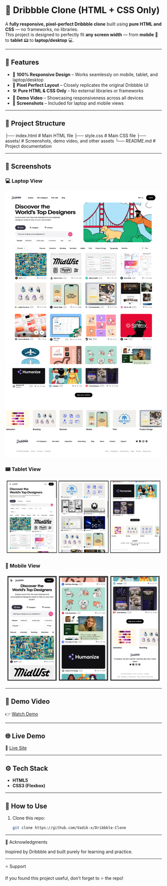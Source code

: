 # 🎨 Dribbble Clone (HTML + CSS Only)

A **fully responsive, pixel-perfect Dribbble clone** built using **pure HTML and CSS** — no frameworks, no libraries.  
This project is designed to perfectly fit **any screen width** — from **mobile** 📱 to **tablet** 📟 to **laptop/desktop** 💻.

---

## 🚀 Features
- 📱 **100% Responsive Design** – Works seamlessly on mobile, tablet, and laptop/desktop  
- 🎯 **Pixel Perfect Layout** – Closely replicates the original Dribbble UI  
- 🛠 **Pure HTML & CSS Only** – No external libraries or frameworks  
- 🎥 **Demo Video** – Showcasing responsiveness across all devices  
- 📸 **Screenshots** – Included for laptop and mobile views  

---

## 📂 Project Structure
├── index.html # Main HTML file
├── style.css # Main CSS file
├── assets/ # Screenshots, demo video, and other assets
└── README.md # Project documentation


---

## 📸 Screenshots
### 💻 Laptop View  
![Laptop Screenshot](./assets/screenshorts/dribbble-laptop-view-1.jpg)
![Laptop Screenshot](./assets/screenshorts/dribbble-laptop-view-2.png)

### 📟 Tablet View  
![Tablet Screenshot](./assets/screenshorts/dribbble-tablet-view.jpg)

### 📱 Mobile View  
![Mobile Screenshot](./assets/screenshorts/dribbble-mobile-view.jpg)

---

## 🎥 Demo Video
👉 [Watch Demo](https://drive.google.com/file/d/1rWdQgDb8OBM6-EpwsW8yAZItepXG2zg7/view?usp=drive_link)

---

## 🌐 Live Demo
🔗 [Live Site](https://vadik-x.github.io/Dribbble-Clone/)

---

## ⚙️ Tech Stack
- **HTML5**
- **CSS3 (Flexbox)**

---

## 📌 How to Use
1. Clone this repo:
   ```bash
   git clone https://github.com/Vadik-x/Dribbble-Clone

---

🙌 Acknowledgments

Inspired by Dribbble and built purely for learning and practice.

---

⭐ Support

If you found this project useful, don’t forget to ⭐ the repo!
